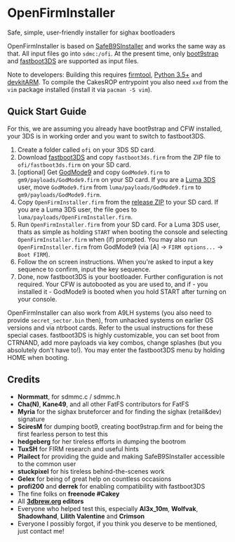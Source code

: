 # OpenFirmInstaller
Safe, simple, user-friendly installer for sighax bootloaders

OpenFirmInstaller is based on [SafeB9SInstaller](https://github.com/d0k3/SafeB9SInstaller) and works the same way as that. All input files go into `sdmc:/ofi`. At the present time, only [boot9strap](https://github.com/SciresM/boot9strap) and [fastboot3DS](https://github.com/derrekr/fastboot3DS) are supported as input files.

Note to developers: Building this requires [firmtool](https://github.com/TuxSH/firmtool), [Python 3.5+](https://www.python.org/downloads/) and [devkitARM](https://sourceforge.net/projects/devkitpro/). To compile the CakesROP entrypoint you also need `xxd` from the `vim` package installed (install it via `pacman -S vim`).

## Quick Start Guide
For this, we are assuming you already have boot9strap and CFW installed, your 3DS is in working order and you want to switch to fastboot3DS.
1. Create a folder called `ofi` on your 3DS SD card. 
2. Download [fastboot3DS](https://github.com/derrekr/fastboot3DS/releases) and copy `fastboot3ds.firm` from the ZIP file to `ofi/fastboot3ds.firm` on your SD card.
3. [optional] Get [GodMode9](https://github.com/d0k3/GodMode9/releases) and copy `GodMode9.firm` to `gm9/payloads/GodMode9.firm` on your SD card. If you are a [Luma 3DS](https://github.com/AuroraWright/Luma3DS) user, move `GodMode9.firm` from `luma/payloads/GodMode9.firm` to `gm9/payloads/GodMode9.firm`.
4. Copy `OpenFirmInstaller.firm` from the [release ZIP](https://github.com/d0k3/OpenFirmInstaller/releases) to your SD card. If you are a Luma 3DS user, the file goes to `luma/payloads/OpenFirmInstaller.firm`.
5. Run `OpenFirmInstaller.firm` from your SD card. For a Luma 3DS user, thats as simple as holding `START` when booting the console and selecting `OpenFirmInstaller.firm`  when (if) prompted. You may also run `OpenFirmInstaller.firm` from GodMode9 (via [A] -> `FIRM options...` -> `Boot FIRM`).
6. Follow the on screen instructions. When you're asked to input a key sequence to confirm, input the key sequence.
7. Done, now fastboot3DS is your bootloader. Further configuration is not required. Your CFW is autobooted as you are used to, and if - you installed it - GodMode9 is booted when you hold START after turning on your console.

OpenFirmInstaller can also work from A9LH systems (you also need to provide `secret_sector.bin` then), from unhacked systems on earlier OS versions and via ntrboot cards. Refer to the usual instructions for these special cases. fastboot3DS is highly customizable, you can set boot from CTRNAND, add more payloads via key combos, change splashes (but you absolutely don't have to!). You may enter the fastboot3DS menu by holding HOME when booting.

## Credits
* **Normmatt**, for sdmmc.c / sdmmc.h
* **Cha(N)**, **Kane49**, and all other FatFS contributors for FatFS
* **Myria** for the sighax bruteforcer and for finding the sighax (retail&dev) signature
* **SciresM** for dumping boot9, creating boot9strap.firm and for being the first fearless person to test this
* **hedgeberg** for her tireless efforts in dumping the bootrom
* **TuxSH** for FIRM research and useful hints
* **Plailect** for providing the guide and making SafeB9SInstaller accessible to the common user
* **stuckpixel** for his tireless behind-the-scenes work
* **Gelex** for being of great help on countless occasions
* **profi200** and **derrek** for enabling compatibility with fastboot3DS
* The fine folks on **freenode #Cakey**
* All **[3dbrew.org](https://www.3dbrew.org/wiki/Main_Page) editors**
* Everyone who helped test this, especially **Al3x_10m**, **Wolfvak**, **Shadowhand**, **Lilith Valentine** and **Crimson**
* Everyone I possibly forgot, if you think you deserve to be mentioned, just contact me!

